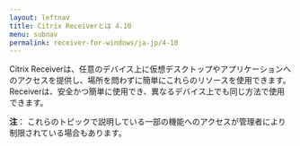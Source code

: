 ```yaml
---
layout: leftnav
title: Citrix Receiverとは 4.10
menu: subnav
permalink: receiver-for-windows/ja-jp/4-10
---
```


Citrix Receiverは、任意のデバイス上に仮想デスクトップやアプリケーションへのアクセスを提供し、場所を問わずに簡単にこれらのリソースを使用できます。 Receiverは、安全かつ簡単に使用でき、異なるデバイス上でも同じ方法で使用できます。

**注**： これらのトピックで説明している一部の機能へのアクセスが管理者により制限されている場合もあります。
